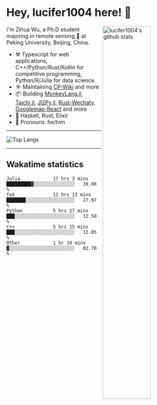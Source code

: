# Hey, lucifer1004 here! :wave:

<img width="50%" align="right" alt="lucifer1004's github stats" src="https://github-readme-stats.vercel.app/api?username=lucifer1004&show_icons=true">

I'm Zihua Wu, a Ph.D student majoring in remote sensing :satellite: at Peking University, Beijing, China.

- :hammer_and_pick: Typescript for web applications, C++/Python/Rust/Kotlin for competitive programming, Python/R/Julia for data science.
- :sunny: Maintaining [CP-Wiki](https://cp-wiki.vercel.app) and more 
- :package: Building [MonkeyLang.jl](https://github.com/lucifer1004/MonkeyLang.jl), [Taichi.jl](https://github.com/lucifer1004/Taichi.jl), [Jl2Py.jl](https://github.com/lucifer1004/Jl2Py.jl), [Rust-Wechaty](https://github.com/wechaty/rust-wechaty), [Googlemap-React](https://github.com/googlemap-react/googlemap-react) and more
- :seedling: Haskell, Rust, Elixir
- :man: Pronouns: he/him

---

![Top Langs](https://github-readme-stats.vercel.app/api/top-langs/?username=lucifer1004&layout=compact)

---

## Wakatime statistics

<!--START_SECTION:waka-->

```text
Julia            17 hrs 3 mins   █████████▓░░░░░░░░░░░░░░░   39.08 %
TeX              12 hrs 12 mins  ███████░░░░░░░░░░░░░░░░░░   27.97 %
Python           5 hrs 27 mins   ███░░░░░░░░░░░░░░░░░░░░░░   12.50 %
C++              5 hrs 15 mins   ███░░░░░░░░░░░░░░░░░░░░░░   12.05 %
Other            1 hr 10 mins    ▓░░░░░░░░░░░░░░░░░░░░░░░░   02.70 %
```

<!--END_SECTION:waka-->

